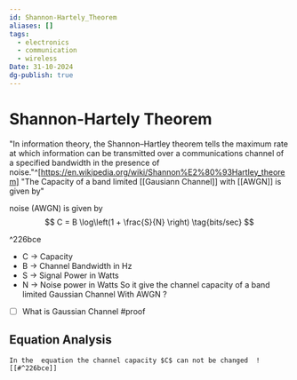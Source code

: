```yaml
---
id: Shannon-Hartely_Theorem
aliases: []
tags:
  - electronics
  - communication
  - wireless
Date: 31-10-2024
dg-publish: true
---
```

# Shannon-Hartely Theorem
"In information theory, the Shannon–Hartley theorem tells the maximum rate at which information can be transmitted over a communications channel of a specified bandwidth in the presence of noise."^[https://en.wikipedia.org/wiki/Shannon%E2%80%93Hartley_theorem]
 "The Capacity of a band limited [[Gausiann Channel]] with [[AWGN]] is given by"

noise (AWGN) is given by 
$$
C = B \log\left(1 + \frac{S}{N} \right) \tag{bits/sec} 
$$

^226bce

- C -> Capacity
- B -> Channel Bandwidth in Hz
- S -> Signal Power in Watts 
- N -> Noise power in Watts 
So it give the channel capacity of a band limited Gaussian Channel With AWGN  ?
- [ ] What is Gaussian Channel
#proof 

## Equation Analysis 
	In the  equation the channel capacity $C$ can not be changed  ![[#^226bce]] 
